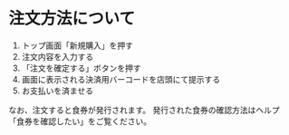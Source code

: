 # 注文方法について

1. トップ画面「新規購入」を押す
2. 注文内容を入力する
3. 「注文を確定する」ボタンを押す
4. 画面に表示される決済用バーコードを店頭にて提示する
5. お支払いを済ませる

なお、注文すると食券が発行されます。
発行された食券の確認方法はヘルプ「食券を確認したい」をご覧ください。